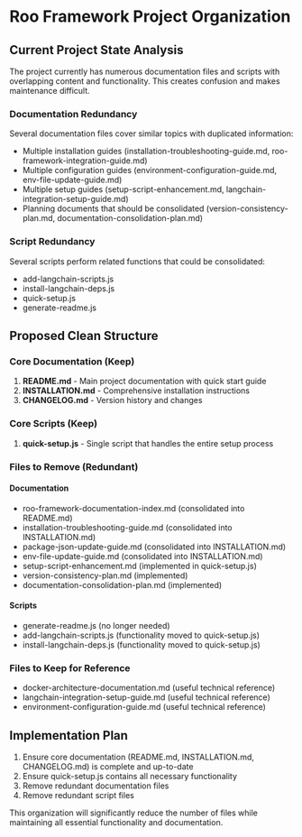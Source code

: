 # Roo Framework Project Organization

## Current Project State Analysis

The project currently has numerous documentation files and scripts with overlapping content and functionality. This creates confusion and makes maintenance difficult.

### Documentation Redundancy

Several documentation files cover similar topics with duplicated information:
- Multiple installation guides (installation-troubleshooting-guide.md, roo-framework-integration-guide.md)
- Multiple configuration guides (environment-configuration-guide.md, env-file-update-guide.md)
- Multiple setup guides (setup-script-enhancement.md, langchain-integration-setup-guide.md)
- Planning documents that should be consolidated (version-consistency-plan.md, documentation-consolidation-plan.md)

### Script Redundancy

Several scripts perform related functions that could be consolidated:
- add-langchain-scripts.js
- install-langchain-deps.js
- quick-setup.js
- generate-readme.js

## Proposed Clean Structure

### Core Documentation (Keep)

1. **README.md** - Main project documentation with quick start guide
2. **INSTALLATION.md** - Comprehensive installation instructions
3. **CHANGELOG.md** - Version history and changes

### Core Scripts (Keep)

1. **quick-setup.js** - Single script that handles the entire setup process

### Files to Remove (Redundant)

#### Documentation
- roo-framework-documentation-index.md (consolidated into README.md)
- installation-troubleshooting-guide.md (consolidated into INSTALLATION.md)
- package-json-update-guide.md (consolidated into INSTALLATION.md)
- env-file-update-guide.md (consolidated into INSTALLATION.md)
- setup-script-enhancement.md (implemented in quick-setup.js)
- version-consistency-plan.md (implemented)
- documentation-consolidation-plan.md (implemented)

#### Scripts
- generate-readme.js (no longer needed)
- add-langchain-scripts.js (functionality moved to quick-setup.js)
- install-langchain-deps.js (functionality moved to quick-setup.js)

### Files to Keep for Reference

- docker-architecture-documentation.md (useful technical reference)
- langchain-integration-setup-guide.md (useful technical reference)
- environment-configuration-guide.md (useful technical reference)

## Implementation Plan

1. Ensure core documentation (README.md, INSTALLATION.md, CHANGELOG.md) is complete and up-to-date
2. Ensure quick-setup.js contains all necessary functionality
3. Remove redundant documentation files
4. Remove redundant script files

This organization will significantly reduce the number of files while maintaining all essential functionality and documentation.